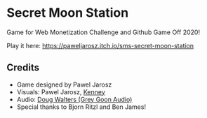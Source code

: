 # Secret Moon Station
Game for Web Monetization Challenge and Github Game Off 2020!

Play it here: https://paweljarosz.itch.io/sms-secret-moon-station

## Credits
* Game designed by Pawel Jarosz
* Visuals: Pawel Jarosz, [Kenney](httsp://kenney-nl)
* Audio: [Doug Walters (Grey Goon Audio)](https://www.greygoon-gameaudio.com)
* Special thanks to Bjorn Ritzl and Ben James!